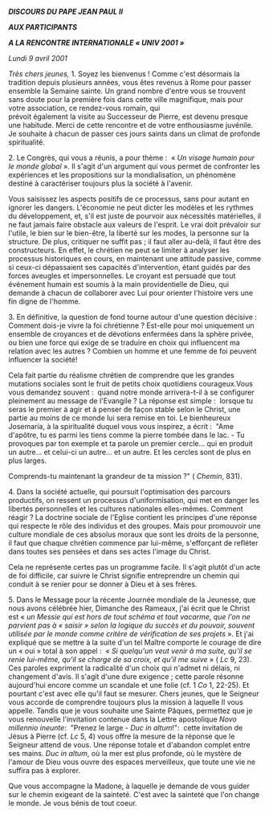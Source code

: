 ***DISCOURS DU PAPE JEAN PAUL II***

***AUX PARTICIPANTS***

***A LA RENCONTRE INTERNATIONALE « *UNIV 2001* »***

*Lundi 9 avril 2001*

*Très chers jeunes,* 1. Soyez les bienvenus ! Comme c'est désormais la tradition depuis plusieurs années, vous êtes revenus à Rome pour passer ensemble la Semaine sainte. Un grand nombre d'entre vous se trouvent sans doute pour la première fois dans cette ville magnifique, mais pour votre association, ce rendez-vous romain, qui prévoit également la visite au Successeur de Pierre, est devenu presque une habitude. Merci de cette rencontre et de votre enthousiasme juvénile. Je souhaite à chacun de passer ces jours saints dans un climat de profonde spiritualité.

2. Le Congrès, qui vous a réunis, a pour thème :  « *Un visage humain pour le monde global* ». Il s'agit d'un argument qui vous permet de confronter les expériences et les propositions sur la mondialisation, un phénomène destiné à caractériser toujours plus la société à l'avenir.

Vous saisissez les aspects positifs de ce processus, sans pour autant en ignorer les dangers. L'économie ne peut dicter les modèles et les rythmes du développement, et, s'il est juste de pourvoir aux nécessités matérielles, il ne faut jamais faire obstacle aux valeurs de l'esprit. Le vrai doit prévaloir sur l'utile, le bien sur le bien-être, la liberté sur les modes, la personne sur la structure. De plus, critiquer ne suffit pas ; il faut aller au-delà, il faut être des constructeurs. En effet, le chrétien ne peut se limiter à analyser les processus historiques en cours, en maintenant une attitude passive, comme si ceux-ci dépassaient ses capacités d'intervention, étant guidés par des forces aveugles et impersonnelles. Le croyant est persuadé que tout événement humain est soumis à la main providentielle de Dieu, qui demande à chacun de collaborer avec Lui pour orienter l'histoire vers une fin digne de l'homme.

3. En définitive, la question de fond tourne autour d'une question décisive :  Comment dois-je vivre la foi chrétienne ? Est-elle pour moi uniquement un ensemble de croyances et de dévotions enfermées dans la sphère privée, ou bien une force qui exige de se traduire en choix qui influencent ma relation avec les autres ? Combien un homme et une femme de foi peuvent influencer la société!

Cela fait partie du réalisme chrétien de comprendre que les grandes mutations sociales sont le fruit de petits choix quotidiens courageux.Vous vous demandez souvent :  quand notre monde arrivera-t-il à se configurer pleinement au message de l'Evangile ? La réponse est simple :  lorsque tu seras le premier à agir et à penser de façon stable selon le Christ, une partie au moins de ce monde lui sera remise en toi. Le bienheureux Josemaría, à la spiritualité duquel vous vous inspirez, a écrit :  "Ame d'apôtre, tu es parmi les tiens comme la pierre tombée dans le lac. - Tu provoques par ton exemple et ta parole un premier cercle... qui en produit un autre... et celui-ci un autre... et un autre. Et les cercles sont de plus en plus larges.

Comprends-tu maintenant la grandeur de ta mission ?" ( *Chemin*, 831).

4. Dans la société actuelle, qui poursuit l'optimisation des parcours productifs, on ressent un processus d'uniformisation, qui met en danger les libertés personnelles et les cultures nationales elles-mêmes. Comment réagir ? La doctrine sociale de l'Eglise contient les principes d'une réponse qui respecte le rôle des individus et des groupes. Mais pour promouvoir une culture mondiale de ces absolus moraux que sont les droits de la personne, il faut que chaque chrétien commence par lui-même, s'efforçant de refléter dans toutes ses pensées et dans ses actes l'image du Christ.

Cela ne représente certes pas un programme facile. Il s'agit plutôt d'un acte de foi difficile, car suivre le Christ signifie entreprendre un chemin qui conduit à se renier pour se donner à Dieu et à ses frères.

5. Dans le Message pour la récente Journée mondiale de la Jeunesse, que nous avons célébrée hier, Dimanche des Rameaux, j'ai écrit que le Christ est « *un Messie qui est hors de tout schéma et tout vacarme, que l'on ne parvient pas à « saisir » selon la logique du succès et du pouvoir, souvent utilisée par le monde comme critère de vérification de ses projets* ». Et j'ai expliqué que se mettre à la suite d'un tel Maître comporte le courage de dire un « oui » total à son appel :  « *Si quelqu'un veut venir à ma suite, qu'il se renie lui-même, qu'il se charge de sa croix, et qu'il me suive* » ( *Lc* 9, 23). Ces paroles expriment la radicalité d'un choix qui n'admet ni délais, ni changement d'avis. Il s'agit d'une dure exigence ; cette parole résonne aujourd'hui encore comme un scandale et une folie (cf. 1 *Co* 1, 22-25). Et pourtant c'est avec elle qu'il faut se mesurer. Chers jeunes, que le Seigneur vous accorde de comprendre toujours plus la mission à laquelle Il vous appelle. Tandis que je vous souhaite une Sainte Pâques, permettez que je vous renouvelle l'invitation contenue dans la Lettre apostolique *Novo millennio ineunte*:  "Prenez le large - *Duc in altum*!":  cette invitation de Jésus à Pierre (cf. *Lc* 5, 4) vous offre la mesure de la réponse que le Seigneur attend de vous. Une réponse totale et d'abandon complet entre ses mains. *Duc in altum*, où la mer est plus profonde, où le mystère de l'amour de Dieu vous ouvre des espaces merveilleux, que toute une vie ne suffira pas à explorer.

Que vous accompagne la Madone, à laquelle je demande de vous guider sur le chemin exigeant de la sainteté. C'est avec la sainteté que l'on change le monde. Je vous bénis de tout coeur.